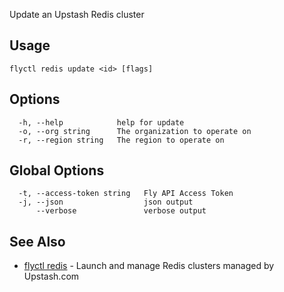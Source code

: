 Update an Upstash Redis cluster

## Usage
~~~
flyctl redis update <id> [flags]
~~~

## Options

~~~
  -h, --help            help for update
  -o, --org string      The organization to operate on
  -r, --region string   The region to operate on
~~~

## Global Options

~~~
  -t, --access-token string   Fly API Access Token
  -j, --json                  json output
      --verbose               verbose output
~~~

## See Also

* [flyctl redis](/docs/flyctl/redis/)	 - Launch and manage Redis clusters managed by Upstash.com

